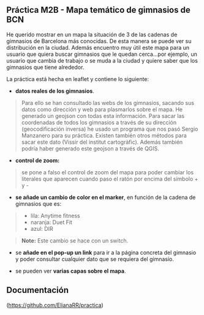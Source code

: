 ## Práctica M2B - Mapa temático de gimnasios de BCN

He querido mostrar en un mapa la situación de 3 de las cadenas de gimnasios de Barcelona más conocidas. De esta manera se puede ver su distribución en la ciudad. Además encuentro muy útil este mapa para un usuario que quiera buscar gimnasios que le quedan cerca...por ejemplo, un usuario que cambia de trabajo o se muda a la ciudad y quiere saber que los gimnasios que tiene alrededor.

La práctica está hecha en leaflet y contiene lo siguiente:

- **datos reales de los gimnasios**. 
>Para ello se han consultado las webs de los gimnasios, sacando sus datos como dirección y web para plasmarlos sobre el mapa. He generado un geojson con todas esta información. Para sacar las coordenadas de todos los gimnasios a través de su dirección (geocodificación inversa) he usado un programa que nos pasó Sergio Manzanero para su práctica. Existen también otros métodos para sacar este dato (Vissir del institut cartogràfic). Además también podría haber generado este geojson a través de QGIS.

 - **control de zoom:** 
 >se pone a falso el control de zoom del mapa para poder cambiar los literales que aparecen cuando paso el ratón por encima del símbolo + y -

- **se añade un cambio de color en el marker**, en función de la cadena de gimnasios que es:
>- lila: Anytime fitness
>- naranja: Duet Fit
>- azul: DIR

>**Note:** Este cambio se hace con un switch.

- se **añade en el pop-up un link** para ir a la página concreta del gimnasio y poder consultar cualquier dato que se requiera del gimnasio.

- se pueden ver **varias capas sobre el mapa**.

## Documentación
(https://github.com/ElianaRR/practica)
